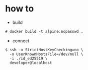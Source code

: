 # how to
- build
```
# docker build -t alpine:nopasswd .
```

- connect
```
$ ssh -o StrictHostKeyChecking=no \
  -o UserKnownHostsFile=/dev/null \
  -i ./id_ed25519 \
  developer@localhost
```
